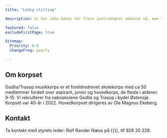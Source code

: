 ```yaml
---
title: "Ledig stilling"

description: Vi har ikke behov for flere instruktører akkurat nå, men ta gjerne kontakt hvis du er interessert, behovet kan endres fremover.

featured: false
excludeFirstPage: true

Sitemap:
  Priority: 0.6
  ChangeFreq: yearly

---
```



## Om korpset

Godlia/Trasop musikkorps er et foreldredrevet skolekorps med ca 50 medlemmer fordelt over aspirant, junior og hovedkorps, de fleste i alderen 9-15. Vi rekrutterer fra naboskolene Godlia og Trasop i bydel Østensjø. Korpset var 40-år i 2022. Hovedkorpset dirigeres av Ole Magnus Ekeberg.

## Kontakt

Ta kontakt med styrets leder: Rolf Rander Næss på {{<email leder>}}, tlf 928 20 228.


